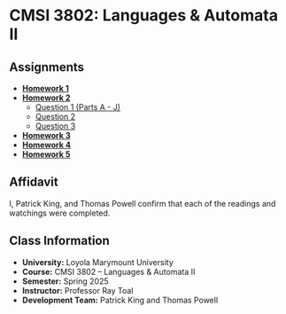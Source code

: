# CMSI 3802: Languages & Automata II

## Assignments

- [**Homework 1**](Homework1)
- [**Homework 2**](Homework2)
    - [Question 1 (Parts A - J)](Homework2/Question1.js)
    - [Question 2](Homework2/Question2.txt)
    - [Question 3](Homework2/Question3.ohm)
- [**Homework 3**](Homework3)
- [**Homework 4**](Homework4)
- [**Homework 5**](Homework5)

## Affidavit
I, Patrick King, and Thomas Powell confirm that each of the readings and watchings were completed.

## Class Information

- **University:** Loyola Marymount University
- **Course:** CMSI 3802 – Languages & Automata II
- **Semester:** Spring 2025
- **Instructor:** Professor Ray Toal
- **Development Team:** Patrick King and Thomas Powell
